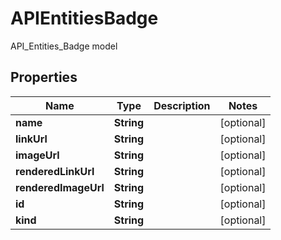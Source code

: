 

# APIEntitiesBadge

API_Entities_Badge model

## Properties

| Name | Type | Description | Notes |
|------------ | ------------- | ------------- | -------------|
|**name** | **String** |  |  [optional] |
|**linkUrl** | **String** |  |  [optional] |
|**imageUrl** | **String** |  |  [optional] |
|**renderedLinkUrl** | **String** |  |  [optional] |
|**renderedImageUrl** | **String** |  |  [optional] |
|**id** | **String** |  |  [optional] |
|**kind** | **String** |  |  [optional] |



